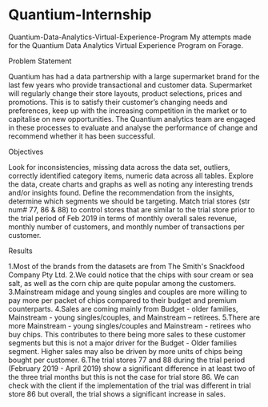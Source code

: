 # Quantium-Internship

Quantium-Data-Analytics-Virtual-Experience-Program
My attempts made for the Quantium Data Analytics Virtual Experience Program on Forage.

Problem Statement

Quantium has had a data partnership with a large supermarket brand for the last few years who provide transactional and customer data. Supermarket will regularly change their store layouts, product selections, prices and promotions. This is to satisfy their customer’s changing needs and preferences, keep up with the increasing competition in the market or to capitalise on new opportunities. The Quantium analytics team are engaged in these processes to evaluate and analyse the performance of change and recommend whether it has been successful.

Objectives

Look for inconsistencies, missing data across the data set, outliers, correctly identified category items, numeric data across all tables.
Explore the data, create charts and graphs as well as noting any interesting trends and/or insights found.
Define the recommendation from the insights, determine which segments we should be targeting.
Match trial stores (str num# 77, 86 & 88) to control stores that are similar to the trial store prior to the trial period of Feb 2019 in terms of monthly overall sales revenue, monthly number of customers, and monthly number of transactions per customer.

Results

1.Most of the brands from the datasets are from The Smith's Snackfood Company Pty Ltd.
2.We could notice that the chips with sour cream or sea salt, as well as the corn chip are quite popular among the customers.
3.Mainstream midage and young singles and couples are more willing to pay more per packet of chips compared to their budget and premium counterparts.
4.Sales are coming mainly from Budget - older families, Mainstream - young singles/couples, and Mainstream – retirees.
5.There are more Mainstream - young singles/couples and Mainstream - retirees who buy chips. This contributes to there being more sales to these customer segments but this is not a major driver for the Budget - Older families segment. Higher sales may also be driven by more units of chips being bought per customer.
6.The trial stores 77 and 88 during the trial period (February 2019 - April 2019) show a significant difference in at least two of the three trial months but this is not the case for trial store 86. We can check with the client if the implementation of the trial was different in trial store 86 but overall, the trial shows a significant increase in sales.
